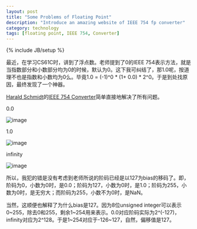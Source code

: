 ```yaml
---
layout: post
title: "Some Problems of Floating Point"
description: "Introduce an amazing website of IEEE 754 fp converter"
category: technology
tags: [floating point, IEEE 754, Converter]
---
```

{% include JB/setup %}



  最近，在学习CS61C时，讲到了浮点数。老师提到了0的IEEE 754表示方法，就是当指数部分和小数部分均为0的时候，默认为0。这下我可纠结了，那1.0呢，按道理不也是指数和小数均为0么。毕竟1.0 = (-1)^0 * (1+ 0.0) * 2^0。于是到处找原因，最终发现了一个神器。


  [Harald Schmidt](http://http://www.h-schmidt.net)的[IEEE 754 Converter](http://http://www.h-schmidt.net/FloatConverter/IEEE754.html)简单直接地解决了所有问题。
  
  
0.0


![image](/media/pic/fp/0.0.jpg)


1.0


![image](/media/pic/fp/1.0.jpg)


infinity


![image](/media/pic/fp/infinity.jpg)



  所以，我犯的错是没有考虑到老师所说的阶码已经是以127为bias的移码了。即，阶码为0，小数为0时，是0.0；阶码为127，小数为0时，是1.0；阶码为255，小数为0时，是无穷大；而阶码为255，小数不为0时，是NaN。
  
  
  当然，这顺便也解释了为什么bias是127。因为8位unsigned integer可以表示0~255，除去0和255，剩余1~254用来表示。0.0对应阶码实际为2^(-127)，infinity对应为2^128。于是1~254对应于-126~127，自然，偏移值是127。
